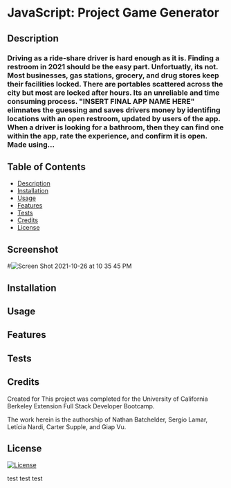 # JavaScript: Project Game Generator 

  ## Description
  ### Driving as a ride-share driver is hard enough as it is. Finding a restroom in 2021 should be the easy part. Unfortuatly, its not. Most businesses, gas stations, grocery, and drug stores keep their facilities locked. There are portables scattered across the city but most are locked after hours. Its an unreliable and time consuming process. "INSERT FINAL APP NAME HERE" elimnates the guessing and saves drivers money by identifing locations with an open restroom, updated by users of the app. When a driver is looking for a bathroom, then they can find one within the app, rate the experience, and confirm it is open. Made using...
  
  ## Table of Contents
  * [Description](#description)
  * [Installation](#install)
  * [Usage](#usage)
  * [Features](#features)
  * [Tests](#tests)
  * [Credits](#credits)
  * [License](#license)
  
  ## Screenshot

  #![Screen Shot 2021-10-26 at 10 35 45 PM](https://user-images.githubusercontent.com/89411805/139006072-e28dcec6-d369-4049-8d77-ae04af8bfe76.png)

  ## Installation
 

  ## Usage
 

  ## Features
  
  
  ## Tests
  

  ## Credits
  Created for This project was completed for the University of California Berkeley Extension Full Stack Developer Bootcamp.
  
  The work herein is the authorship of Nathan Batchelder, Sergio Lamar, Letícia Nardi, Carter Supple, and Giap Vu.
  
  ## License
  
  [![License](https://img.shields.io/badge/license-MIT-blue)](https://choosealicense.com/licenses/mit/)
  
test test test